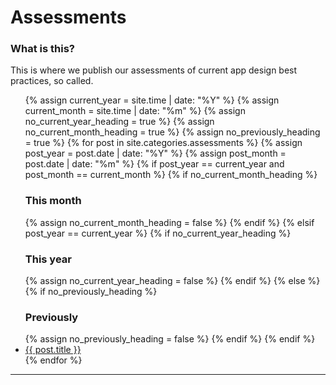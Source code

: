 ---
---

# Assessments

### What is this?
<p dl/>
This is where we publish our assessments of current app design best practices, so called.

<ul>
  {% assign current_year = site.time | date: "%Y" %}
  {% assign current_month = site.time | date: "%m" %}
  {% assign no_current_year_heading = true %}
  {% assign no_current_month_heading = true %}
  {% assign no_previously_heading = true %}
  {% for post in site.categories.assessments %}
    {% assign post_year = post.date | date: "%Y" %}
    {% assign post_month = post.date | date: "%m" %}
    {% if post_year == current_year and post_month == current_month %}
      {% if no_current_month_heading %}
        <h3>This month</h3>
        {% assign no_current_month_heading = false %}
      {% endif %}
    {% elsif post_year == current_year %}
      {% if no_current_year_heading %}
        <h3>This year</h3>
        {% assign no_current_year_heading = false %}
      {% endif %}
    {% else %}
      {% if no_previously_heading %}
        <h3>Previously</h3>
        {% assign no_previously_heading = false %}
      {% endif %}
    {% endif %}
    <li><a href="{{ post.url }}">{{ post.title }}</a></li>
  {% endfor %}
</ul>

<hr asterism/>